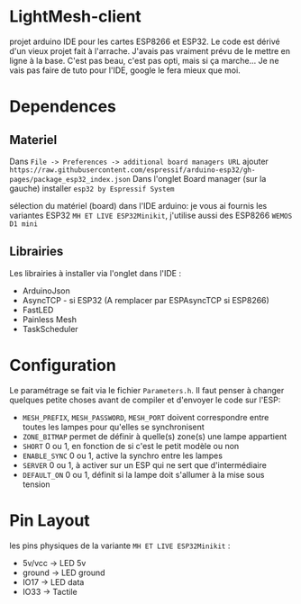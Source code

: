 # LightMesh-client

projet arduino IDE pour les cartes ESP8266 et ESP32.
Le code est dérivé d'un vieux projet fait à l'arrache. J'avais pas vraiment prévu de le mettre en ligne à la base. C'est pas beau, c'est pas opti, mais si ça marche...
Je ne vais pas faire de tuto pour l'IDE, google le fera mieux que moi. 

# Dependences

## Materiel
Dans `File -> Preferences -> additional board managers URL` ajouter `https://raw.githubusercontent.com/espressif/arduino-esp32/gh-pages/package_esp32_index.json`
Dans l'onglet Board manager (sur la gauche) installer `esp32 by Espressif System`

sélection du matériel (board) dans l'IDE arduino: je vous ai fournis les variantes ESP32 `MH ET LIVE ESP32Minikit`, j'utilise aussi des ESP8266 `WEMOS D1 mini`

## Librairies
Les librairies à installer via l'onglet dans l'IDE :
- ArduinoJson
- AsyncTCP - si ESP32 (A remplacer par ESPAsyncTCP si ESP8266)
- FastLED
- Painless Mesh
- TaskScheduler

# Configuration
Le paramétrage se fait via le fichier `Parameters.h`.
Il faut penser à changer quelques petite choses avant de compiler et d'envoyer le code sur l'ESP:

- `MESH_PREFIX`, `MESH_PASSWORD`, `MESH_PORT` doivent correspondre entre toutes les lampes pour qu'elles se synchronisent
- `ZONE_BITMAP` permet de définir à quelle(s) zone(s) une lampe appartient
- `SHORT` 0 ou 1, en fonction de si c'est le petit modèle ou non
- `ENABLE_SYNC` 0 ou 1, active la synchro entre les lampes
- `SERVER` 0 ou 1, à activer sur un ESP qui ne sert que d'intermédiaire
- `DEFAULT_ON` 0 ou 1, définit si la lampe doit s'allumer à la mise sous tension

# Pin Layout

les pins physiques de la variante `MH ET LIVE ESP32Minikit` :
- 5v/vcc -> LED 5v
- ground -> LED ground
- IO17 -> LED data
- IO33 -> Tactile
